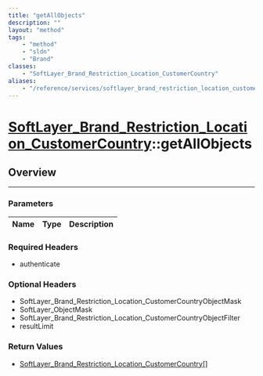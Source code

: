 ```yaml
---
title: "getAllObjects"
description: ""
layout: "method"
tags:
    - "method"
    - "sldn"
    - "Brand"
classes:
    - "SoftLayer_Brand_Restriction_Location_CustomerCountry"
aliases:
    - "/reference/services/softlayer_brand_restriction_location_customercountry/getAllObjects"
---
```

# [SoftLayer_Brand_Restriction_Location_CustomerCountry](/reference/services/SoftLayer_Brand_Restriction_Location_CustomerCountry)::getAllObjects




## Overview 


-----

### Parameters 
|Name | Type | Description |
| --- | --- | --- |


### Required Headers
* authenticate


### Optional Headers
* SoftLayer_Brand_Restriction_Location_CustomerCountryObjectMask
* SoftLayer_ObjectMask
* SoftLayer_Brand_Restriction_Location_CustomerCountryObjectFilter
* resultLimit

### Return Values
* <a href='/reference/datatypes/SoftLayer_Brand_Restriction_Location_CustomerCountry'>SoftLayer_Brand_Restriction_Location_CustomerCountry[] </a>




